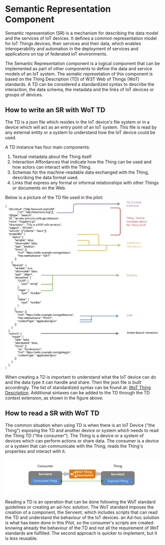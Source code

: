 # Semantic Representation Component

Semantic representation (SR) is a mechanism for describing the data model and the services of IoT devices. It defines a common representation model for IoT Things devices, their services and their data, which enables interoperability and automation in the deployment of services and applications on top of federated IoT environments.

The Semantic Representation component is a logical component that can be implemented as part of other components to define the data and service models of an IoT system. The sematic represetation of this component is based on the Thing Description (TD) of W3T Web of Things (WoT) standards. A TD can be considered a standardized syntax to describe the interaction, the data schema, the metadata and the links of IoT devices or groups of devices.

## How to write an SR with WoT TD

The TD is a json file which resides in the IoT device's file system or in a device which will act as an entry point of an IoT system. This file is read by any external entity or a system to understand how the IoT device could be used.

A TD instance has four main components:

1. Textual metadata about the Thing itself
2. Interaction Affordances that indicate how the Thing can be used and how actors can interact with the Thing.
3. Schemas for the machine-readable data exchanged with the Thing, describing the data format used.
4. Links that express any formal or informal relationships with other Things or documents on the Web.

Below is a picture of the TD file used in the pilot:
![Discovery and Provisioning TD](docs/img/TD-structure-explanation-2.png "Rovio TD")

When creating a TD is important to understand what the IoT device can do and the data type it can handle and share. Then the json file is built accordingly.
The list of standardized syntax can be found at: [WoT Thing Description](https://www.w3.org/TR/wot-thing-description/). Additional sintaxes can be added to the TD through the TD context extension, as shown in the figure above.

## How to read a SR with WoT TD

The common situation when using TD is when there is an IoT Device ("the Thing") exposing the TD and another device or system which needs to read the Thing TD ("the consumer"). The Thing is a device or a system of devices which can perform actions or share data. The consumer is a device or a system that can communicate with the Thing, reads the Thing's properties and interact with it.

![High-level architecture of Consumer and Thing](docs/img/servient-consumer-thing.svg "Consumer-Thing")

Reading a TD is an operation that can be done following the WoT standard guidelines or creating an ad-hoc solution. The WoT standard imposes the creation of a component, the Servient, which includes scripts that can read the TD and understand the behaviour of the IoT devices. an Ad-hoc solution is what has been done in this Pilot, so the consumer's scripts are created knowing already the behaviour of the TD and not all the requirement of WoT standards are fulfilled. The second approach is quicker to implement, but it is less reusable.
